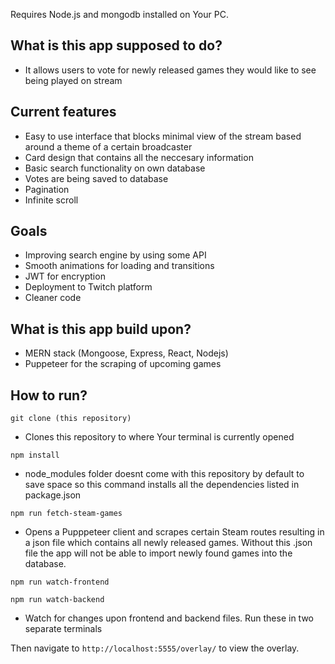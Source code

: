 Requires Node.js and mongodb installed on Your PC.

What is this app supposed to do?
---

- It allows users to vote for newly released games they would like to see being played on stream

Current features
---

- Easy to use interface that blocks minimal view of the stream based around a theme of a certain broadcaster
- Card design that contains all the neccesary information
- Basic search functionality on own database
- Votes are being saved to database 
- Pagination
- Infinite scroll

Goals
---
- Improving search engine by using some API
- Smooth animations for loading and transitions
- JWT for encryption
- Deployment to Twitch platform
- Cleaner code

What is this app build upon?
---

- MERN stack (Mongoose, Express, React, Nodejs)
- Puppeteer for the scraping of upcoming games

How to run?
---

`git clone (this repository)`

- Clones this repository to where Your terminal is currently opened 



`npm install`

- node_modules folder doesnt come with this repository by default to save space so this command installs all the dependencies listed in package.json

`npm run fetch-steam-games`

- Opens a Pupppeteer client and scrapes certain Steam routes resulting in a json file which contains all newly released games.
Without this .json file the app will not be able to import newly found games into the database.

`npm run watch-frontend`

`npm run watch-backend`

- Watch for changes upon frontend and backend files. Run these in two separate terminals

Then navigate to `http://localhost:5555/overlay/` to view the overlay.
